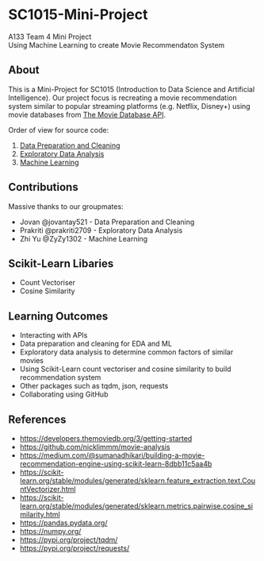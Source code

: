# SC1015-Mini-Project
A133 Team 4 Mini Project\
Using Machine Learning to create Movie Recommendaton System

## About
This is a Mini-Project for SC1015 (Introduction to Data Science and Artificial Intelligence). Our project focus is recreating a movie recommendation system similar to popular streaming platforms (e.g. Netflix, Disney+) using movie databases from [The Movie Database API](https://www.themoviedb.org/documentation/api).

Order of view for source code:
1. [Data Preparation and Cleaning](https://github.com/jovantay521/SC1015-Mini-Project/blob/main/data-preparation-cleaning.ipynb)
2. [Exploratory Data Analysis](https://github.com/jovantay521/SC1015-Mini-Project/blob/main/exploratory-data-analysis.ipynb)
3. [Machine Learning](https://github.com/jovantay521/SC1015-Mini-Project/blob/main/machine-learning.ipynb)

## Contributions
Massive thanks to our groupmates:
- Jovan @jovantay521 - Data Preparation and Cleaning
- Prakriti @prakriti2709 - Exploratory Data Analysis
- Zhi Yu @ZyZy1302 - Machine Learning 

## Scikit-Learn Libaries
- Count Vectoriser
- Cosine Similarity

## Learning Outcomes
- Interacting with APIs
- Data preparation and cleaning for EDA and ML
- Exploratory data analysis to determine common factors of similar movies
- Using Scikit-Learn count vectoriser and cosine similarity to build recommendation system
- Other packages such as tqdm, json, requests
- Collaborating using GitHub

## References
- https://developers.themoviedb.org/3/getting-started
- https://github.com/nicklimmm/movie-analysis
- https://medium.com/@sumanadhikari/building-a-movie-recommendation-engine-using-scikit-learn-8dbb11c5aa4b
- https://scikit-learn.org/stable/modules/generated/sklearn.feature_extraction.text.CountVectorizer.html
- https://scikit-learn.org/stable/modules/generated/sklearn.metrics.pairwise.cosine_similarity.html
- https://pandas.pydata.org/
- https://numpy.org/
- https://pypi.org/project/tqdm/
- https://pypi.org/project/requests/
